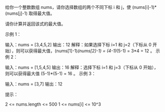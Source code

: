 给你一个整数数组 nums，请你选择数组的两个不同下标 i 和 j，使 (nums[i]-1)\*(nums[j]-1) 取得最大值。

请你计算并返回该式的最大值。

示例 1：

输入：nums = [3,4,5,2]
输出：12
解释：如果选择下标 i=1 和 j=2（下标从 0 开始），则可以获得最大值，(nums[1]-1)_(nums[2]-1) = (4-1)_(5-1) = 3\*4 = 12 。
示例 2：

输入：nums = [1,5,4,5]
输出：16
解释：选择下标 i=1 和 j=3（下标从 0 开始），则可以获得最大值 (5-1)\*(5-1) = 16 。
示例 3：

输入：nums = [3,7]
输出：12

提示：

2 <= nums.length <= 500
1 <= nums[i] <= 10^3
